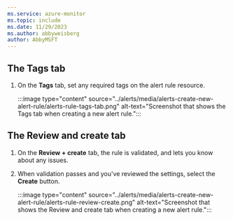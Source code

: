 ```yaml
---
ms.service: azure-monitor
ms.topic: include
ms.date: 11/29/2023
ms.author: abbyweisberg
author: AbbyMSFT
---
```


## The Tags tab

1. On the **Tags** tab, set any required tags on the alert rule resource.

    :::image type="content" source="../alerts/media/alerts-create-new-alert-rule/alerts-rule-tags-tab.png" alt-text="Screenshot that shows the Tags tab when creating a new alert rule.":::

## The Review and create tab

1. On the **Review + create** tab, the rule is validated, and lets you know about any issues.
1. When validation passes and you've reviewed the settings, select the **Create** button.

    :::image type="content" source="../alerts/media/alerts-create-new-alert-rule/alerts-rule-review-create.png" alt-text="Screenshot that shows the Review and create tab when creating a new alert rule.":::
